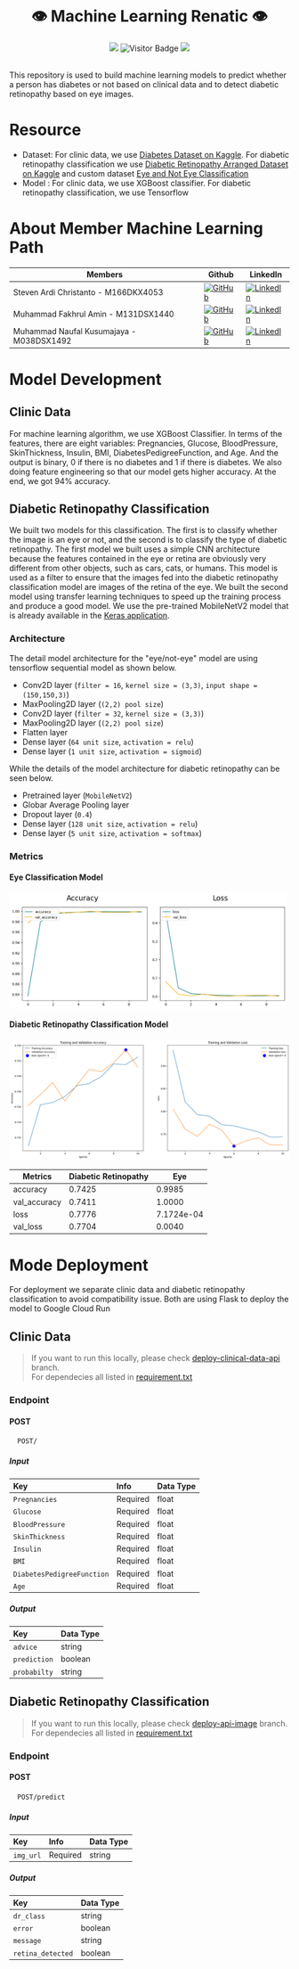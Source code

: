 
<div align="center">
  
  # 👁️ Machine Learning Renatic 👁️ 
  
  <img src="https://img.shields.io/github/repo-size/Renatic-C23-PR504/machine-learning?style=for-the-badge">
  <img alt="Visitor Badge" src="https://visitor-badge.feriirawann.repl.co?username=Renatic-C23-PR504&repo=machine-learning&label=VISITOR&style=for-the-badge&color=blue&contentType=svg">
  <img src="https://img.shields.io/github/contributors/Renatic-C23-PR504/machine-learning?style=for-the-badge&color=blue"></br></br>
</div>
  
This repository is used to build machine learning models to predict whether a person has diabetes or not based on clinical data and to detect diabetic retinopathy based on eye images.

# Resource
* Dataset: For clinic data, we use [Diabetes Dataset on Kaggle](https://www.kaggle.com/datasets/mathchi/diabetes-data-set). For diabetic retinopathy classification we use [Diabetic Retinopathy Arranged Dataset on Kaggle](https://www.kaggle.com/datasets/amanneo/diabetic-retinopathy-resized-arranged) and custom dataset [Eye and Not Eye Classification](https://github.com/Renatic-C23-PR504/machine-learning/tree/main/image_data/eyes_classification/dataset)
* Model : For clinic data, we use XGBoost classifier. For diabetic retinopathy classification, we use Tensorflow

# About Member Machine Learning Path
| Members                        | Github                                                                                                                                            | LinkedIn                                                                                                                                                                         |
| ------------------------------ | ------------------------------------------------------------------------------------------------------------------------------------------------- | -------------------------------------------------------------------------------------------------------------------------------------------------------------------------------- |
| Steven Ardi Christanto - M166DKX4053    | [![GitHub](https://img.shields.io/badge/github-%23121011.svg?style=for-the-badge&logo=github&logoColor=white)](https://github.com/BlackBone09)  | [![LinkedIn](https://img.shields.io/badge/linkedin-%230077B5.svg?style=for-the-badge&logo=linkedin&logoColor=white)](https://www.linkedin.com/in/steven-ardi-398539272/)      |
| Muhammad Fakhrul Amin - M131DSX1440    | [![GitHub](https://img.shields.io/badge/github-%23121011.svg?style=for-the-badge&logo=github&logoColor=white)](https://github.com/mfakhrulam)  | [![LinkedIn](https://img.shields.io/badge/linkedin-%230077B5.svg?style=for-the-badge&logo=linkedin&logoColor=white)](https://www.linkedin.com/in/mfakhrulam/)       |
| Muhammad Naufal Kusumajaya - M038DSX1492 | [![GitHub](https://img.shields.io/badge/github-%23121011.svg?style=for-the-badge&logo=github&logoColor=white)](https://github.com/naufaljaya) | [![LinkedIn](https://img.shields.io/badge/linkedin-%230077B5.svg?style=for-the-badge&logo=linkedin&logoColor=white)](https://www.linkedin.com/in/naufal-kusumajaya-b27959155/)              |

# Model Development
## Clinic Data
For machine learning algorithm, we use XGBoost Classifier. In terms of the features, there are eight variables: Pregnancies, Glucose, BloodPressure, SkinThickness, Insulin, BMI, DiabetesPedigreeFunction, and Age. And the output is binary, 0 if there is no diabetes and 1 if there is diabetes. We also doing feature engineering so that our model gets higher accuracy. At the end, we got 94% accuracy.

## Diabetic Retinopathy Classification
We built two models for this classification. The first is to classify whether the image is an eye or not, and the second is to classify the type of diabetic retinopathy. The first model we built uses a simple CNN architecture because the features contained in the eye or retina are obviously very different from other objects, such as cars, cats, or humans. This model is used as a filter to ensure that the images fed into the diabetic retinopathy classification model are images of the retina of the eye. We built the second model using transfer learning techniques to speed up the training process and produce a good model. We use the pre-trained MobileNetV2 model that is already available in the [Keras application](https://keras.io/api/applications/mobilenet/#mobilenetv2-function).

### Architecture 
The detail model architecture for the "eye/not-eye" model are using tensorflow sequential model as shown below.
  * Conv2D layer (`filter = 16`, `kernel size = (3,3)`, `input shape = (150,150,3)`)
  * MaxPooling2D layer (`(2,2) pool size`)
  * Conv2D layer (`filter = 32`, `kernel size = (3,3)`)
  * MaxPooling2D layer (`(2,2) pool size`)
  * Flatten layer
  * Dense layer (`64 unit size`, `activation = relu`)
  * Dense layer (`1 unit size`, `activation = sigmoid`)


While the details of the model architecture for diabetic retinopathy can be seen below.
  * Pretrained layer (`MobileNetV2`)
  * Globar Average Pooling layer 
  * Dropout layer (`0.4`)
  * Dense layer (`128 unit size`, `activation = relu`)
  * Dense layer (`5 unit size`, `activation = softmax`)

### Metrics 
#### Eye Classification Model
<div style="display:flex"> 
  <img width="50%" src="https://raw.githubusercontent.com/Renatic-C23-PR504/machine-learning/main/assets/output_accuracy_eye_classification.png">

  <img width="49%" src="https://raw.githubusercontent.com/Renatic-C23-PR504/machine-learning/main/assets/output_loss_eye_classification.png">
</div>

#### Diabetic Retinopathy Classification Model

![metrics.png](https://raw.githubusercontent.com/Renatic-C23-PR504/machine-learning/main/assets/metrics.png)

<!-- Tables -->
| Metrics      | Diabetic Retinopathy    | Eye |
| ------------ | ------ | -------------------- |
| accuracy     | 0.7425 | 0.9985 |
| val_accuracy | 0.7411 | 1.0000 |
| loss         | 0.7776 | 7.1724e-04 |
| val_loss     | 0.7704 | 0.0040 |

# Mode Deployment
For deployment we separate clinic data and diabetic retinopathy classification to avoid compatibility issue. Both are using Flask to deploy the model to Google Cloud Run
## Clinic Data
> If you want to run this locally, please check [deploy-clinical-data-api](https://github.com/Renatic-C23-PR504/machine-learning/tree/deploy-clinical-data-api) branch.   
> For dependecies all listed in [requirement.txt](https://github.com/Renatic-C23-PR504/machine-learning/blob/main/clinic-data/deployment/requirement.txt)
### Endpoint
#### POST
```
  POST/
```
##### Input
| Key          | Info     | Data Type |
| :----------- | :------- | :------- | 
| `Pregnancies`    | Required | float |
| `Glucose`   | Required | float |
| `BloodPressure`  | Required | float |
| `SkinThickness`    | Required | float |
| `Insulin`   | Required | float |
| `BMI`  | Required | float |
| `DiabetesPedigreeFunction`    | Required | float |
| `Age`   | Required | float |

##### Output
| Key          | Data Type |
| :----------- | :------- | 
| `advice`    | string |
| `prediction`    | boolean |
| `probabilty`    | string |

## Diabetic Retinopathy Classification 
> If you want to run this locally, please check [deploy-api-image](https://github.com/Renatic-C23-PR504/machine-learning/tree/deploy-image-api) branch.  
For dependecies all listed in [requirement.txt](https://github.com/Renatic-C23-PR504/machine-learning/blob/main/image_data/requirement.txt) 
### Endpoint
#### POST
```
  POST/predict
```
##### Input
| Key          | Info     | Data Type |
| :----------- | :------- | :------- | 
| `img_url`    | Required | string |

##### Output
| Key          | Data Type |
| :----------- | :------- | 
| `dr_class`    | string |
| `error`    | boolean |
| `message`    | string |
| `retina_detected`    | boolean |

